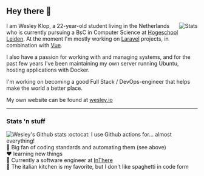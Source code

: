 ## Hey there :wave:

<img align="right" src="https://github-readme-stats.vercel.app/api/top-langs/?username=WesleyKlop&theme=dracula" alt="Stats" />

I am Wesley Klop, a 22-year-old student living in the Netherlands who is currently pursuing a BsC in Computer Science at [Hogeschool Leiden].
At the moment I'm mostly working on [Laravel] projects, in combination with [Vue].

I also have a passion for working with and managing systems, and for the past few years I've been maintaining my own server running Ubuntu, hosting applications with Docker.

I'm working on becoming a good Full Stack / DevOps-engineer that helps make the world a better place.

My own website can be found at [wesley.io]

---

### Stats 'n stuff

<img align="left" src="https://github-readme-stats.vercel.app/api?username=WesleyKlop&show_icons=true&count_private=true&theme=dracula" alt="Wesley's Github stats" />

:octocat: I use Github actions for... almost everything!  
:lipstick: Big fan of coding standards and automating them (see above)  
:heart: learning new things  
:necktie: Currently a software engineer at [InThere]  
:spaghetti: The italian kitchen is my favorite, but I don't like spaghetti in code form

[hogeschool leiden]: https://hsleiden.nl
[laravel]: https://laravel.com
[vue]: https://vuejs.org
[wesley.io]: https://wesley.io
[inthere]: https://github.com/InThere
